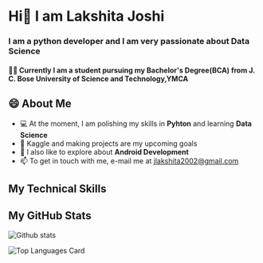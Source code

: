 # Hi👋 I am Lakshita Joshi

### I am a python developer and I am very passionate about Data Science

#### 👩‍🎓 Currently I am a student pursuing my Bachelor's Degree(BCA) from J. C. Bose University of Science and Technology,YMCA

## 😄 About Me
* 💻 At the moment, I am polishing my skills in **Pyhton** and learning **Data Science**
* 🎯 Kaggle and making projects are my upcoming goals
* 📱 I also like to explore about **Android Development**
* 📫 To get in touch with me, e-mail me at jlakshita2002@gmail.com 

## My Technical Skills
## My GitHub Stats
![Github stats](https://github-readme-stats.vercel.app/api?username=Lakshita02&theme=highcontrast&show_icons=true&count_private=true)

![Top Languages Card](https://github-readme-stats.vercel.app/api/top-langs/?username=Lakshita02)


<!--
**Lakshita02/Lakshita02** is a ✨ _special_ ✨ repository because its `README.md` (this file) appears on your GitHub profile.

Here are some ideas to get you started:

- 🔭 I’m currently working on ...
- 🌱 I’m currently learning ...
- 👯 I’m looking to collaborate on ...
- 🤔 I’m looking for help with ...
- 💬 Ask me about ...
- 📫 How to reach me: ...
- 😄 Pronouns: ...
- ⚡ Fun fact: ...
-->
